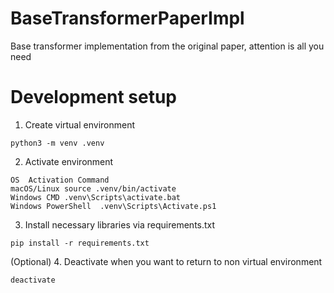 # BaseTransformerPaperImpl

Base transformer implementation from the original paper, attention is all you need

# Development setup

1. Create virtual environment

```
python3 -m venv .venv
```

2. Activate environment

```
OS	Activation Command
macOS/Linux	source .venv/bin/activate
Windows CMD	.venv\Scripts\activate.bat
Windows PowerShell	.venv\Scripts\Activate.ps1
```

3. Install necessary libraries via requirements.txt

```
pip install -r requirements.txt
```

(Optional) 4. Deactivate when you want to return to non virtual environment

```
deactivate
```
